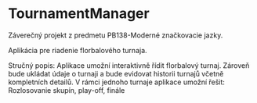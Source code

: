 # TournamentManager

Záverečný projekt z predmetu PB138-Moderné značkovacie jazky.

Aplikácia pre riadenie florbalového turnaja.

Stručný popis:
Aplikace umožní interaktivně řídit florbalový turnaj. Zároveň bude ukládat údaje o turnaji a bude 
evidovat historii turnajů včetně kompletních detailů. V rámci jednoho turnaje aplikace umožní řešit: 
Rozlosovanie skupín, play-off, finále
